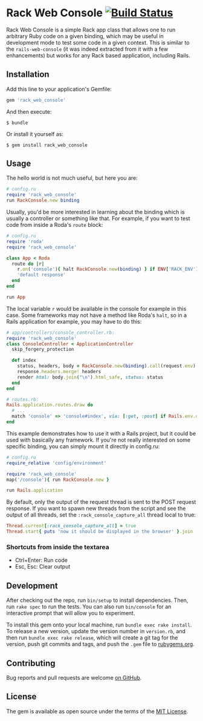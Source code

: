 # Rack Web Console [![Build Status](https://travis-ci.org/rosenfeld/rack_web_console.svg?branch=master)](https://travis-ci.org/rosenfeld/rack_web_console)

Rack Web Console is a simple Rack app class that allows one to run arbitrary Ruby code on a given
binding, which may be useful in development mode to test some code in a given context. This is
similar to the `rails-web-console` (it was indeed extracted from it with a few enhancements) but
works for any Rack based application, including Rails.

## Installation

Add this line to your application's Gemfile:

```ruby
gem 'rack_web_console'
```

And then execute:

    $ bundle

Or install it yourself as:

    $ gem install rack_web_console

## Usage

The hello world is not much useful, but here you are:

```ruby
# config.ru
require 'rack_web_console'
run RackConsole.new binding
```

Usually, you'd be more interested in learning about the binding which is usually a controller
or something like that. For example, if you want to test code from inside a Roda's `route` block:

```ruby
# config.ru
require 'roda'
require 'rack_web_console'

class App < Roda
  route do |r|
    r.on('console'){ halt RackConsole.new(binding) } if ENV['RACK_ENV'] == 'development'
    'default response'
  end
end

run App
```

The local variable `r` would be available in the console for example in this case. Some
frameworks may not have a method like Roda's `halt`, so in a Rails application for example,
you may have to do this:

``` ruby
# app/controllers/console_controller.rb:
require 'rack_web_console'
class ConsoleController < ApplicationController
  skip_forgery_protection

  def index
    status, headers, body = RackConsole.new(binding).call(request.env)
    response.headers.merge! headers
    render html: body.join("\n").html_safe, status: status
  end
end

# routes.rb:
Rails.application.routes.draw do
  # ...
  match 'console' => 'console#index', via: [:get, :post] if Rails.env.development?
end
```

This example demonstrates how to use it with a Rails project, but it could be used with basically
any framework. If you're not really interested on some specific binding, you can simply mount it
directly in config.ru:

```ruby
# config.ru
require_relative 'config/environment'

require 'rack_web_console'
map('/console'){ run RackConsole.new }

run Rails.application
```

By default, only the output of the request thread is sent to the POST request response. If you
want to spawn new threads from the script and see the output of all threads, set the
`:rack_console_capture_all` thread local to true:

```ruby
Thread.current[:rack_console_capture_all] = true
Thread.start{ puts 'now it should be displayed in the browser' }.join
```

### Shortcuts from inside the textarea

- Ctrl+Enter: Run code
- Esc, Esc: Clear output

## Development

After checking out the repo, run `bin/setup` to install dependencies. Then, run `rake spec`
to run the tests. You can also run `bin/console` for an interactive prompt that will allow
you to experiment.

To install this gem onto your local machine, run `bundle exec rake install`. To release a
new version, update the version number in `version.rb`, and then run `bundle exec rake
release`, which will create a git tag for the version, push git commits and tags, and
push the `.gem` file to [rubygems.org](https://rubygems.org).

## Contributing

Bug reports and pull requests are welcome [on GitHub](https://github.com/rosenfeld/rack_web_console).


## License

The gem is available as open source under the terms of the [MIT License](http://opensource.org/licenses/MIT).

